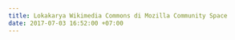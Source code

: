 ```yaml
---
title: Lokakarya Wikimedia Commons di Mozilla Community Space
date: 2017-07-03 16:52:00 +07:00
---
```


